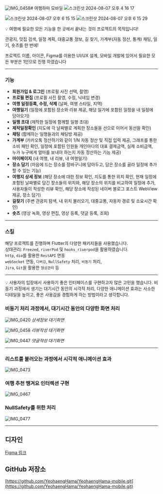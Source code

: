 ![IMG_0458](https://github.com/user-attachments/assets/fbd0fe92-9c3a-46ab-bbcc-15ad03a78b65)# 여행하마 모바일
![스크린샷 2024-08-07 오후 4 16 17](https://github.com/user-attachments/assets/b4a226b4-66db-4e1a-8771-5034f827ff7f)

![스크린샷 2024-08-07 오후 6 15 15](https://github.com/user-attachments/assets/bf325cca-6cb0-48dc-8b41-6f97801b28fb)
![스크린샷 2024-08-07 오후 6 15 29](https://github.com/user-attachments/assets/059b9aa3-029c-478b-ab2a-af52c5ba83de)


💡 여행에 필요한 모든 기능을 한 곳에서 끝내는 것이 프로젝트의 목적입니다!

관광지, 맛집 검색, 일정 계획, 대중교통 정보, 길 찾기, 가계부(자동 정산, 통계) 채팅, 일기, 숏츠를 한 번에!             

프로젝트 이름, 아이콘, Figma를 이용한 UI/UX 설계, 모바일 개발에 있어서 필요한 모든 부분은 1인으로 진행 하였습니다

---

### 기능

- **회원가입 & 로그인** (프로필 사진 선택, 촬영)
- **프로필 편집** (프로필 사진 촬영, 수정, 닉네임 변경)
- **여행 일정등록, 수정, 삭제** (날짜, 여행 스타일, 지역)
- **여행일기** (일정에 포함된 장소와 리뷰 제공, 해당 일기에 포함된 일정을 내 일정에 담아오기)
- **일행 초대** (제작한 일정에 함께할 일행 초대)
- **제작일정확인** (지도에 각 날짜별로 계획한 장소들을 선으로 이어서 동선을 확인)
- **채팅** (함께하는 일행들과의 채팅방 제공)
- **가계부** (카카오톡 정산하기와 같이 1/N 자동 정산 및 직접 입력 제공, 그래프를 통한 소비 패턴 확인, 일정에 포함된 인원들 개인마다의 대표 결제금액, 실제 소비금액, 누가 누구에게 얼마를 보내야 하는지 자동 정산하는 기능 제공)
- **마이페이지** (내 여행, 내 리뷰, 내 여행일기)
- **장소 담기** (마음에 드는 장소를 장바구니에 담아두고, 담은 장소를 골라 일정에 추가할 수 있는 기능)
- **여행지 상세 정보** (해당 장소에 대한 정보 확인, 지도를 통한 위치 확인, 현재 일정에 포함된 날짜별로 담긴 장소들의 위치와, 해당 장소의 위치를 비교하여 일정에 추가, 사용자들이 작성한 리뷰 확인, 해당 장소에 작성된 네이버 블로그 포스트 WebView 제공, 장소 담기)
- **길찾기** (주변 관광지 탐색, 내 위치 불러오기, 대중교통, 자동차 경로 및 소요시간 확인)
- **숏츠** (영상 녹화, 영상 편집, 영상 등록, 댓글 등록, 조회)

---

### 스킬

해당 프로젝트를 진행하며 Flutter의 다양한 패키지들을 사용했습니다.  
상태관리: `Freezed`, `riverPod` 및 `hooks_riverpod`을 활용하였습니다.  
`http`, `dio`를 활용한 `RestAPI` 연동  
`webSocket` 연동, `디버깅`, `NullSafety` 처리, `비동기` 처리,  
`Jira`, `Git`을 활용한 `형상관리` 등

---

<aside>
💡 사용자의 입장에서 사용하기 좋은 인터페이스를 구현하고자 많은 고민을 했습니다.
비동기 과정에서 생기는 대기시간 동안의 시각적 처리, 다양한 애니메이션 효과는 사소한 디테일을 높이고, 좋은 사용감을 경험하게 하는 방법이라고 생각합니다.
</aside>

### 비동기 처리 과정에서, 대기시간 동안의 다양한 화면 처리

![IMG_0420](https://github.com/user-attachments/assets/fe2bd207-7a3c-4440-8823-d9a729dca184)
*상세정보 대기화면*

![IMG_0458](https://github.com/user-attachments/assets/66a3d4d9-fae1-4b10-993d-6203bd8e574b)
*리뷰작성 대기화면*

![IMG_0447](https://github.com/user-attachments/assets/afa7c484-e560-4a12-b76c-253952d7f5e5)
*댓글작성 대기화면*


---

### 리스트를 불러오는 과정에서 시각적 애니메이션 효과

![IMG_0473](https://github.com/user-attachments/assets/0b8af46d-27fd-4462-91ee-d940a4452392)


### 여행 추천 땡겨요 인터렉션 구현
![IMG_0467](https://github.com/user-attachments/assets/60d2d476-d7c5-4d46-a8bb-92712c3fe1d5)



### NullSafety를 위한 처리
![IMG_0477](https://github.com/user-attachments/assets/0cce52d9-bbd6-4454-8798-2dc3aa4f44b3)


---

## 디자인

[Figma 링크](https://www.figma.com/design/efTiVZ8KN8RfDMgjbmChBm/Real-Estate-App-Onboarding-Screens-(Community)?node-id=8-113&t=pVIs5tVRyP9p9wDV-1)

## GitHub 저장소

[https://github.com/YeohaengHama/YeohaengHama-mobile.git](https://github.com/YeohaengHama/YeohaengHama-mobile.git)
